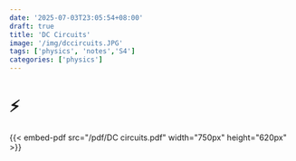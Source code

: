 ```yaml
---
date: '2025-07-03T23:05:54+08:00'
draft: true
title: 'DC Circuits'
image: '/img/dccircuits.JPG'
tags: ['physics', 'notes','S4']
categories: ['physics']
---
```


<!--more-->

# ⚡️
{{< embed-pdf src="/pdf/DC circuits.pdf" width="750px" height="620px" >}}
